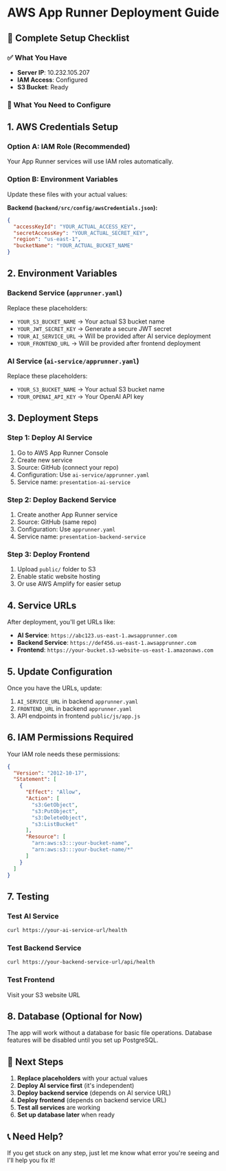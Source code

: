 # AWS App Runner Deployment Guide

## 🚀 Complete Setup Checklist

### ✅ What You Have
- **Server IP**: 10.232.105.207
- **IAM Access**: Configured
- **S3 Bucket**: Ready

### 🔧 What You Need to Configure

## 1. AWS Credentials Setup

### Option A: IAM Role (Recommended)
Your App Runner services will use IAM roles automatically.

### Option B: Environment Variables
Update these files with your actual values:

**Backend (`backend/src/config/awsCredentials.json`):**
```json
{
  "accessKeyId": "YOUR_ACTUAL_ACCESS_KEY",
  "secretAccessKey": "YOUR_ACTUAL_SECRET_KEY",
  "region": "us-east-1", 
  "bucketName": "YOUR_ACTUAL_BUCKET_NAME"
}
```

## 2. Environment Variables

### Backend Service (`apprunner.yaml`)
Replace these placeholders:
- `YOUR_S3_BUCKET_NAME` → Your actual S3 bucket name
- `YOUR_JWT_SECRET_KEY` → Generate a secure JWT secret
- `YOUR_AI_SERVICE_URL` → Will be provided after AI service deployment
- `YOUR_FRONTEND_URL` → Will be provided after frontend deployment

### AI Service (`ai-service/apprunner.yaml`)
Replace these placeholders:
- `YOUR_S3_BUCKET_NAME` → Your actual S3 bucket name
- `YOUR_OPENAI_API_KEY` → Your OpenAI API key

## 3. Deployment Steps

### Step 1: Deploy AI Service
1. Go to AWS App Runner Console
2. Create new service
3. Source: GitHub (connect your repo)
4. Configuration: Use `ai-service/apprunner.yaml`
5. Service name: `presentation-ai-service`

### Step 2: Deploy Backend Service
1. Create another App Runner service
2. Source: GitHub (same repo)
3. Configuration: Use `apprunner.yaml`
4. Service name: `presentation-backend-service`

### Step 3: Deploy Frontend
1. Upload `public/` folder to S3
2. Enable static website hosting
3. Or use AWS Amplify for easier setup

## 4. Service URLs

After deployment, you'll get URLs like:
- **AI Service**: `https://abc123.us-east-1.awsapprunner.com`
- **Backend Service**: `https://def456.us-east-1.awsapprunner.com`
- **Frontend**: `https://your-bucket.s3-website-us-east-1.amazonaws.com`

## 5. Update Configuration

Once you have the URLs, update:
1. `AI_SERVICE_URL` in backend `apprunner.yaml`
2. `FRONTEND_URL` in backend `apprunner.yaml`
3. API endpoints in frontend `public/js/app.js`

## 6. IAM Permissions Required

Your IAM role needs these permissions:
```json
{
  "Version": "2012-10-17",
  "Statement": [
    {
      "Effect": "Allow",
      "Action": [
        "s3:GetObject",
        "s3:PutObject", 
        "s3:DeleteObject",
        "s3:ListBucket"
      ],
      "Resource": [
        "arn:aws:s3:::your-bucket-name",
        "arn:aws:s3:::your-bucket-name/*"
      ]
    }
  ]
}
```

## 7. Testing

### Test AI Service
```bash
curl https://your-ai-service-url/health
```

### Test Backend Service
```bash
curl https://your-backend-service-url/api/health
```

### Test Frontend
Visit your S3 website URL

## 8. Database (Optional for Now)

The app will work without a database for basic file operations. Database features will be disabled until you set up PostgreSQL.

## 🎯 Next Steps

1. **Replace placeholders** with your actual values
2. **Deploy AI service first** (it's independent)
3. **Deploy backend service** (depends on AI service URL)
4. **Deploy frontend** (depends on backend service URL)
5. **Test all services** are working
6. **Set up database later** when ready

## 📞 Need Help?

If you get stuck on any step, just let me know what error you're seeing and I'll help you fix it!
